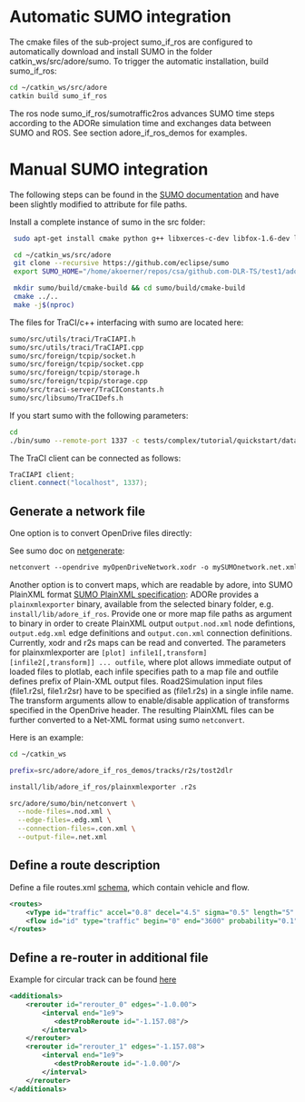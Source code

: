 <!--
********************************************************************************
* Copyright (C) 2017-2020 German Aerospace Center (DLR). 
* Eclipse ADORe, Automated Driving Open Research https://eclipse.org/adore
*
* This program and the accompanying materials are made available under the 
* terms of the Eclipse Public License 2.0 which is available at
* http://www.eclipse.org/legal/epl-2.0.
*
* SPDX-License-Identifier: EPL-2.0 
*
* Contributors: 
*   Daniel Heß
********************************************************************************
-->
# Automatic SUMO integration
The cmake files of the sub-project sumo_if_ros are configured to automatically download and install SUMO in the folder catkin_ws/src/adore/sumo.
To trigger the automatic installation, build sumo_if_ros:
~~~bash
cd ~/catkin_ws/src/adore
catkin build sumo_if_ros
~~~
The ros node sumo_if_ros/sumotraffic2ros advances SUMO time steps according to the ADORe simulation time and exchanges data between SUMO and ROS.
See section adore_if_ros_demos for examples.

# Manual SUMO integration

The following steps can be found in the [SUMO documentation](https://sumo.dlr.de/docs/Installing/Linux_Build.html) and have been slightly modified to attribute for file paths.

Install a complete instance of sumo in the src folder:
~~~bash
 sudo apt-get install cmake python g++ libxerces-c-dev libfox-1.6-dev libgdal-dev libproj-dev libgl2ps-dev swig

 cd ~/catkin_ws/src/adore
 git clone --recursive https://github.com/eclipse/sumo
 export SUMO_HOME="/home/akoerner/repos/csa/github.com-DLR-TS/test1/adore/sumo"

 mkdir sumo/build/cmake-build && cd sumo/build/cmake-build
 cmake ../..
 make -j$(nproc)
~~~

The files for TraCI/c++ interfacing with sumo are located here:
~~~bash
sumo/src/utils/traci/TraCIAPI.h
sumo/src/utils/traci/TraCIAPI.cpp
sumo/src/foreign/tcpip/socket.h
sumo/src/foreign/tcpip/socket.cpp
sumo/src/foreign/tcpip/storage.h
sumo/src/foreign/tcpip/storage.cpp
sumo/src/traci-server/TraCIConstants.h
sumo/src/libsumo/TraCIDefs.h
~~~

If you start sumo with the following parameters:
~~~bash
cd 
./bin/sumo --remote-port 1337 -c tests/complex/tutorial/quickstart/data/quickstart.sumocfg --step-length 0.01
~~~

The TraCI client can be connected as follows:
~~~c++
TraCIAPI client;
client.connect("localhost", 1337);
~~~


## Generate a network file
One option is to convert OpenDrive files directly:

See sumo doc on [netgenerate](https://sumo.dlr.de/docs/NETGENERATE.html):
~~~bash
netconvert --opendrive myOpenDriveNetwork.xodr -o mySUMOnetwork.net.xml --offset.disable-normalization 
~~~

Another option is to convert maps, which are readable by adore, into SUMO PlainXML format [SUMO PlainXML specification](https://sumo.dlr.de/docs/Networks/PlainXML.html): ADORe provides a ```plainxmlexporter``` binary, available from the selected binary folder, e.g. ```install/lib/adore_if_ros```.
Provide one or more map file paths as argument to binary in order to create PlainXML output ```output.nod.xml``` node defintions, ```output.edg.xml``` edge definitions and ```output.con.xml``` connection definitions.
Currently, xodr and r2s maps can be read and converted.
The parameters for plainxmlexporter are ```[plot] infile1[,transform] [infile2[,transform]] ... outfile```, where plot allows immediate output of loaded files to plotlab, each infile specifies path to a map file and outfile defines prefix of Plain-XML output files. 
Road2Simulation input files (file1.r2sl, file1.r2sr) have to be specified as (file1.r2s) in a single infile name.
The transform arguments allow to enable/disable application of transforms specified in the OpenDrive header.
The resulting PlainXML files can be further converted to a Net-XML format using sumo ```netconvert```.

Here is an example:
~~~bash
cd ~/catkin_ws

prefix=src/adore/adore_if_ros_demos/tracks/r2s/tost2dlr

install/lib/adore_if_ros/plainxmlexporter .r2s 

src/adore/sumo/bin/netconvert \
  --node-files=.nod.xml \
  --edge-files=.edg.xml \
  --connection-files=.con.xml \
  --output-file=.net.xml
~~~

## Define a route description
Define a file routes.xml [schema](https://sumo.dlr.de/xsd/routes_file.xsd), which contain vehicle and flow.
~~~xml
<routes>
    <vType id="traffic" accel="0.8" decel="4.5" sigma="0.5" length="5" maxSpeed="70"/>
    <flow id="id" type="traffic" begin="0" end="3600" probability="0.1" from="start" to="end" />
</routes>
~~~

## Define a re-router in additional file
Example for circular track can be found [here](https://sumo.dlr.de/docs/Tutorials/Driving_in_Circles.html)
~~~xml
<additionals>
    <rerouter id="rerouter_0" edges="-1.0.00">
        <interval end="1e9">
           <destProbReroute id="-1.157.08"/>
        </interval>
    </rerouter>
    <rerouter id="rerouter_1" edges="-1.157.08">
        <interval end="1e9">
           <destProbReroute id="-1.0.00"/>
        </interval>
    </rerouter>
</additionals>
~~~
